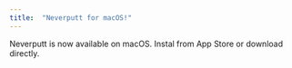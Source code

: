 ```yaml
---
title:  "Neverputt for macOS!"
---
```

Neverputt is now available on macOS.
Instal from App Store or download directly.
